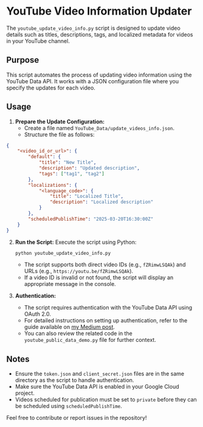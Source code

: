 # YouTube Video Information Updater

The `youtube_update_video_info.py` script is designed to update video details such as titles, descriptions, tags, and localized metadata for videos in your YouTube channel.

## Purpose
This script automates the process of updating video information using the YouTube Data API. It works with a JSON configuration file where you specify the updates for each video.

## Usage
1. **Prepare the Update Configuration:**
   - Create a file named `YouTube_Data/update_videos_info.json`.
   - Structure the file as follows:

```json
{
    "<video_id_or_url>": {
        "default": {
            "title": "New Title",
            "description": "Updated description",
            "tags": ["tag1", "tag2"]
        },
        "localizations": {
            "<language_code>": {
                "title": "Localized Title",
                "description": "Localized description"
            }
        },
        "scheduledPublishTime": "2025-03-20T16:30:00Z"
    }
}
```
2. **Run the Script:**
   Execute the script using Python:
   ```bash
   python youtube_update_video_info.py
   ```

   - The script supports both direct video IDs (e.g., `fZRimwLSQAk`) and URLs (e.g., `https://youtu.be/fZRimwLSQAk`).
   - If a video ID is invalid or not found, the script will display an appropriate message in the console.

3. **Authentication:**
   - The script requires authentication with the YouTube Data API using OAuth 2.0.
   - For detailed instructions on setting up authentication, refer to the guide available on [my Medium post](https://medium.com/@biagolini).
   - You can also review the related code in the `youtube_public_data_demo.py` file for further context.

## Notes
- Ensure the `token.json` and `client_secret.json` files are in the same directory as the script to handle authentication.
- Make sure the YouTube Data API is enabled in your Google Cloud project.
- Videos scheduled for publication must be set to `private` before they can be scheduled using `scheduledPublishTime`.

Feel free to contribute or report issues in the repository!

